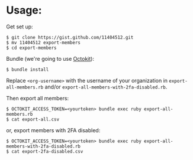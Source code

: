 # Usage:

Get set up:

```shell
$ git clone https://gist.github.com/11404512.git
$ mv 11404512 export-members
$ cd export-members 
```

Bundle (we're going to use [Octokit](https://github.com/octokit/octokit.rb)):

```shell
$ bundle install
```

Replace `<org-username>` with the username of your organization in `export-all-members.rb` and/or `export-all-members-with-2fa-disabled.rb`.

Then export all members:

```shell
$ OCTOKIT_ACCESS_TOKEN=<yourtoken> bundle exec ruby export-all-members.rb
$ cat export-all.csv
```

or, export members with 2FA disabled:

```shell
$ OCTOKIT_ACCESS_TOKEN=<yourtoken> bundle exec ruby export-all-members-with-2fa-disabled.rb
$ cat export-2fa-disabled.csv
```
